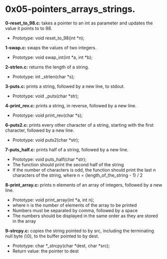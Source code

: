 # 0x05-pointers_arrays_strings.

**0-reset_to_98.c:** takes a pointer to an int as parameter and updates the value it points to to 98.

- Prototype: void reset_to_98(int *n);

**1-swap.c:** swaps the values of two integers.

- Prototype: void swap_int(int *a, int *b);

**2-strlen.c:** returns the length of a string.

- Prototype: int _strlen(char *s);

**3-puts.c:** prints a string, followed by a new line, to stdout.

- Prototype: void _puts(char *str);

**4-print_rev.c:** prints a string, in reverse, followed by a new line.

- Prototype: void print_rev(char *s);



**6-puts2.c:** prints every other character of a string, starting with the first character, followed by a new line.

- Prototype: void puts2(char *str);

**7-puts_half.c:** prints half of a string, followed by a new line.

- Prototype: void puts_half(char *str);
- The function should print the second half of the string
- If the number of characters is odd, the function should print the last n characters of the string, where n = (length_of_the_string - 1) / 2

**8-print_array.c:** prints n elements of an array of integers, followed by a new line.

- Prototype: void print_array(int *a, int n);
- where n is the number of elements of the array to be printed
- Numbers must be separated by comma, followed by a space
- The numbers should be displayed in the same order as they are stored in the array

**9-strcpy.c:** copies the string pointed to by src, including the terminating null byte (\0), to the buffer pointed to by dest.

- Prototype: char *_strcpy(char *dest, char *src);
- Return value: the pointer to dest
